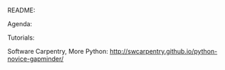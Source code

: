 README:

Agenda:


Tutorials:

Software Carpentry, More Python:
http://swcarpentry.github.io/python-novice-gapminder/

